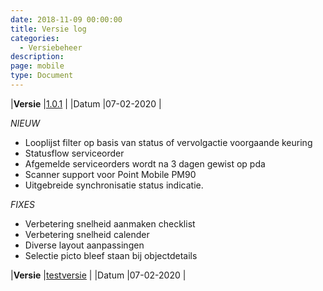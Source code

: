 ```yaml
---
date: 2018-11-09 00:00:00
title: Versie log
categories:
  - Versiebeheer
description:
page: mobile
type: Document
---
```


|**Versie** |[1.0.1](http://apk4umobile.v2.ignissoftware.nl/apkupdates/mobilev2/Ignis.apk) | |Datum |07-02-2020 |
  
  *NIEUW*
* Looplijst filter op basis van status of vervolgactie voorgaande keuring
* Statusflow serviceorder
* Afgemelde serviceorders wordt na 3 dagen gewist op pda
* Scanner support voor Point Mobile PM90
* Uitgebreide synchronisatie status indicatie.

*FIXES*
* Verbetering snelheid aanmaken checklist
* Verbetering snelheid calender
* Diverse layout aanpassingen
* Selectie picto bleef staan bij objectdetails


|**Versie** |[testversie](http://apk4umobile.v2.ignissoftware.nl/apkupdates/mobilev2/Ignis.test.apk) | |Datum |07-02-2020 |
